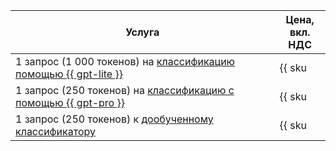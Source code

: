 | Услуга | Цена, <br>вкл. НДС |
| ----- | ----- |
| 1 запрос (1 000 токенов) на [классификацию помощью {{ gpt-lite }}](../../foundation-models/operations/classifier/readymade.md)  | {{ sku|KZT|foundation_models.text_classification.v1|string }} |
| 1 запрос (250 токенов) на [классификацию с помощью {{ gpt-pro }}](../../foundation-models/operations/classifier/readymade.md) | {{ sku|KZT|foundation_models.text_classification.v1|string }} |
| 1 запрос (250 токенов) к [дообученному классификатору](../../foundation-models/operations/classifier/additionally-trained.md)  | {{ sku|KZT|foundation_models.text_classification.v1|string }} |